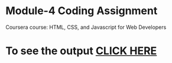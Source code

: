 

# Module-4 Coding Assignment

Coursera course: HTML, CSS, and Javascript for Web Developers

# To see the output [CLICK HERE](https://Rajnishkmr2002.github.io/Coursera-HTML-CSS-and-JavaScript-for-Web-Developers/Assignments/module-4/index.html)

